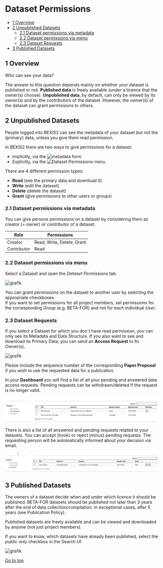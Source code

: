 # Dataset Permissions

<!-- TOC -->
- [1 Overview](#1-overview)
- [2 Unpublished Datasets](#2-unpublished-datasets)
	- [2.1 Dataset permissions via metadata](#21-dataset-permissions-via-metadata)
	- [2.2 Dataset permissions via menu](#22-dataset-permissions-via-menu)
	- [2.3 Dataset Requests](#23-dataset-requests)
- [3 Published Datasets](#3-published-datasets)

<!-- /TOC -->

## 1 Overview

Who can see your data?

The answer to this question depends mainly on whether your dataset is published or not. **Published data** is freely available (under a licence that the owner(s) choose). **Unpublished data**, by default, can only be viewed by its owner(s) and by the contributors of the dataset. However, the owner(s) of the dataset can grant permissions to others. 

## 2 Unpublished Datasets

People logged into BEXIS2 can see the metadata of your dataset but not the (primary) data, unless you give them read permission. 

In BEXIS2 there are two ways to give permissions for a dataset:

* Implicitly, via the ![metadata form](#2-dataset-permissions-via-metadata)
* Explicitly, via the ![Dataset Permissions menu](#3-dataset-permissions-via-menu)

There are 4 different permission types:
* **Read** (see the primary data and download it)
* **Write** (edit the dataset)
* **Delete** (delete the dataset)
* **Grant** (give permissions to other users or groups)

### 2.1 Dataset permissions via metadata

You can give persons permissions on a dataset by considering them as creator (= owner) or contributor of a dataset. 

| Role 		| Permissions	|
|---------------|---------------|
|Creator	| Read, Write, Delete, Grant |
|Contributor	| Read		|	

### 2.2 Dataset permissions via menu

Select a Dataset and open the *Dataset Permissions* tab. 

![grafik](https://user-images.githubusercontent.com/68608907/234571603-d9f42d02-e111-4a12-b2a5-d3f522ffeb39.png)

You can grant permissions on the dataset to another user by selecting the appropriate checkboxes.  
If you want to set permissions for all project members, set permissions for the corresponding *Group* (e.g. BETA-FOR) and not for each individual *User*. 

### 2.3 Dataset Requests

If you select a Dataset for which you don`t have read permission, you can only see its Metadata and Data Structure. If you also want to see and download its Primary Data, you can send an **Access Request** to its Owner(s). 

![grafik](https://user-images.githubusercontent.com/68608907/234676764-729632fd-6615-4a70-a5e1-842962279f7f.png)

Please include the sequence number of the corresponding **Paper Proposal** if you wish to use the requested data for a publication.

In your **Dashboard** you will find a list of all your pending and answered data access requests. Pending requests can be withdrawn/deleted if the request is no longer valid.

![image info](https://github.com/BEXIS2/Documents/raw/master/Manuals/DDM/Images/Requests.png)

There is also a list of all answered and pending requests related to your datasets. You can accept (hook) or reject (minus) pending requests. The requesting person will be automatically informed about your decision via email. 

![image info](https://github.com/BEXIS2/Documents/raw/master/Manuals/DDM/Images/decision.png)

## 3 Published Datasets

The owners of a dataset decide when and under which licence it should be published. BETA-FOR datasets should be published not later than 3 years after the end of data collection/compilation. In exceptional cases, after 5 years (see Publication Policy).

Published datasets are freely available and can be viewed and downloaded by anyone (not just project members). 

If you want to know, which datasets have already been published, select the *public only* checkbox in the Search UI:

![grafik](https://user-images.githubusercontent.com/68608907/235094582-2446eda2-5977-4168-abd3-3caeec5fe6c7.png)



[Go to top](#1-overview)

